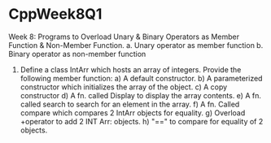 # CppWeek8Q1
Week 8: Programs to Overload Unary &amp; Binary Operators as Member Function &amp; Non-Member Function.
a. Unary operator as member function
b. Binary operator as non-member function
1. Define a class IntArr which hosts an array of integers. Provide the following member function:
a) A default constructor.
b) A parameterized constructor which initializes the array of the object.
c) A copy constructor
d) A fn. called Display to display the array contents.
e) A fn. called search to search for an element in the array.
f) A fn. Called compare which compares 2 IntArr objects for equality.
g) Overload +operator to add 2 INT Arr: objects.
h) "==" to compare for equality of 2 objects.
